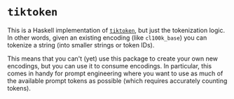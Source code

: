 # `tiktoken`

This is a Haskell implementation of
[`tiktoken`](https://github.com/openai/tiktoken), but just the tokenization
logic.  In other words, given an existing encoding (like `cl100k_base`) you
can tokenize a string (into smaller strings or token IDs).

This means that you can't (yet) use this package to create your own new
encodings, but you can use it to consume encodings.  In particular, this comes
in handy for prompt engineering where you want to use as much of the available
prompt tokens as possible (which requires accurately counting tokens).
